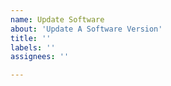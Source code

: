 ```yaml
---
name: Update Software
about: 'Update A Software Version'
title: ''
labels: ''
assignees: ''

---
```

